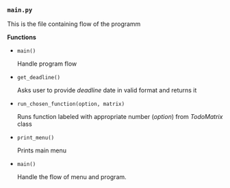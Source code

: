 ### `main.py`

This is the file containing flow of the programm

__Functions__


* `main()`

  Handle program flow

* `get_deadline()`

  Asks user to provide *deadline* date in valid format
  and returns it

* `run_chosen_function(option, matrix)`

  Runs function labeled with appropriate number (*option*)
  from *TodoMatrix* class

* `print_menu()`

  Prints main menu

* `main()`

  Handle the flow of menu and program.
